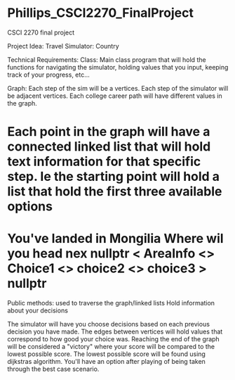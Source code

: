 # Phillips_CSCI2270_FinalProject
CSCI 2270 final project

Project Idea: Travel Simulator: Country

Technical Requirements:
Class: Main class program that will hold the functions for navigating the simulator, holding values that you input, keeping track of your progress, etc...

Graph: Each step of the sim will be a vertices. Each step of the simulator will be adjacent vertices. Each college career path will have different values in the graph.

Each point in the graph will have a connected linked list that will hold text information for that specific step.
Ie the starting point will hold  a list that hold the first three available options
===============
You've landed in Mongilia Where wil you head nex
nullptr < AreaInfo <> Choice1 <> choice2 <> choice3 > nullptr
===============

Public methods: used to traverse the graph/linked lists
Hold information about your decisions

The simulator will have you choose decisions based on each previous decision you have made. The edges between vertices
will hold values that correspond to how good your choice was. Reaching the end of the graph will be considered a "victory" where your score will be compared to the lowest possible score. The lowest possible score will be found using dijkstras algorithm. You'll have an option after playing of being taken through the best case scenario.
